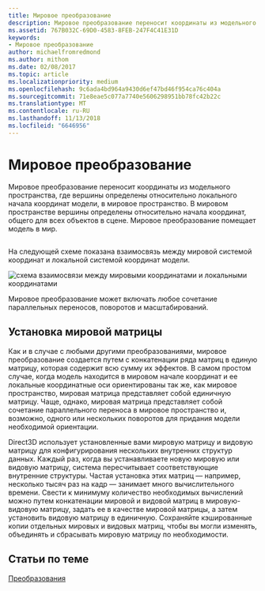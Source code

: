 ```yaml
---
title: Мировое преобразование
description: Мировое преобразование переносит координаты из модельного пространства, где вершины определены относительно локального начала координат модели, в мировое пространство.
ms.assetid: 767B032C-69D0-4583-8FEB-247F4C41E31D
keywords:
- Мировое преобразование
author: michaelfromredmond
ms.author: mithom
ms.date: 02/08/2017
ms.topic: article
ms.localizationpriority: medium
ms.openlocfilehash: 9c6ada4bd964a9430d6ef47bd46f954ca76c404a
ms.sourcegitcommit: 71e8eae5c077a7740e5606298951bb78fc42b22c
ms.translationtype: MT
ms.contentlocale: ru-RU
ms.lasthandoff: 11/13/2018
ms.locfileid: "6646956"
---
```

# <a name="world-transform"></a>Мировое преобразование


Мировое преобразование переносит координаты из модельного пространства, где вершины определены относительно локального начала координат модели, в мировое пространство. В мировом пространстве вершины определены относительно начала координат, общего для всех объектов в сцене. Мировое преобразование помещает модель в мир.

## <span id="What_Is_a_World_Transform"></span><span id="what_is_a_world_transform"></span><span id="WHAT_IS_A_WORLD_TRANSFORM"></span>


На следующей схеме показана взаимосвязь между мировой системой координат и локальной системой координат модели.

![схема взаимосвязи между мировыми координатами и локальными координатами](images/worldcrd.png)

Мировое преобразование может включать любое сочетание параллельных переносов, поворотов и масштабирований.

## <a name="span-idsettingupaworldmatrixxmlspansetting-up-a-world-matrix"></a><span id="SETTING_UP_A_WORLD_MATRIX.XML"></span>Установка мировой матрицы


Как и в случае с любыми другими преобразованиями, мировое преобразование создается путем с конкатенации ряда матриц в единую матрицу, которая содержит всю сумму их эффектов. В самом простом случае, когда модель находится в мировом начале координат и ее локальные координатные оси ориентированы так же, как мировое пространство, мировая матрица представляет собой единичную матрицу. Чаще, однако, мировая матрица представляет собой сочетание параллельного переноса в мировое пространство и, возможно, одного или нескольких поворотов для придания модели необходимой ориентации.

Direct3D использует установленные вами мировую матрицу и видовую матрицу для конфигурирования нескольких внутренних структур данных. Каждый раз, когда вы устанавливаете новую мировую или видовую матрицу, система пересчитывает соответствующие внутренние структуры. Частая установка этих матриц — например, несколько тысяч раз на кадр — занимает много вычислительного времени. Свести к минимуму количество необходимых вычислений можно путем конкатенации мировой и видовой матриц в мировую-видовую матрицу, задать ее в качестве мировой матрицы, а затем установить видовую матрицу в единичную. Сохраняйте кэшированные копии отдельных мировых и видовых матриц, чтобы вы могли изменять, объединять и сбрасывать мировую матрицу по необходимости.

## <a name="span-idrelated-topicsspanrelated-topics"></a><span id="related-topics"></span>Статьи по теме


[Преобразования](transforms.md)

 

 




